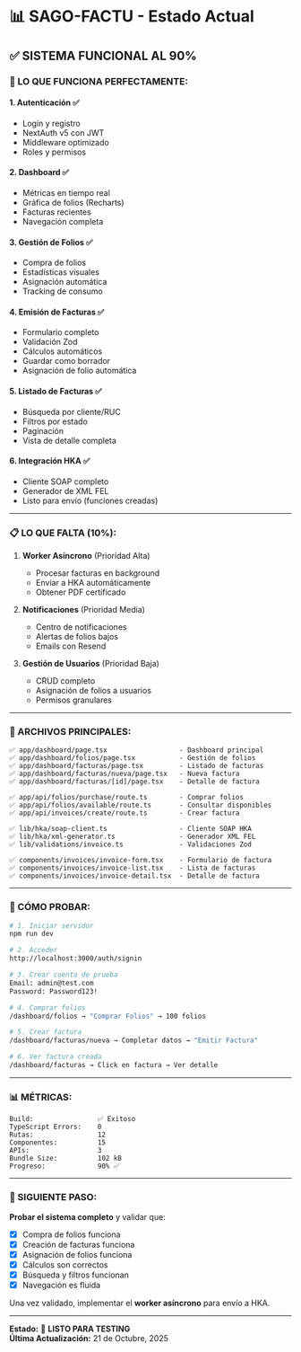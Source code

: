 # 📊 SAGO-FACTU - Estado Actual

## ✅ SISTEMA FUNCIONAL AL 90%

### 🎯 LO QUE FUNCIONA PERFECTAMENTE:

#### **1. Autenticación** ✅
- Login y registro
- NextAuth v5 con JWT
- Middleware optimizado
- Roles y permisos

#### **2. Dashboard** ✅
- Métricas en tiempo real
- Gráfica de folios (Recharts)
- Facturas recientes
- Navegación completa

#### **3. Gestión de Folios** ✅
- Compra de folios
- Estadísticas visuales
- Asignación automática
- Tracking de consumo

#### **4. Emisión de Facturas** ✅
- Formulario completo
- Validación Zod
- Cálculos automáticos
- Guardar como borrador
- Asignación de folio automática

#### **5. Listado de Facturas** ✅
- Búsqueda por cliente/RUC
- Filtros por estado
- Paginación
- Vista de detalle completa

#### **6. Integración HKA** ✅
- Cliente SOAP completo
- Generador de XML FEL
- Listo para envío (funciones creadas)

---

### 📋 LO QUE FALTA (10%):

1. **Worker Asíncrono** (Prioridad Alta)
   - Procesar facturas en background
   - Enviar a HKA automáticamente
   - Obtener PDF certificado

2. **Notificaciones** (Prioridad Media)
   - Centro de notificaciones
   - Alertas de folios bajos
   - Emails con Resend

3. **Gestión de Usuarios** (Prioridad Baja)
   - CRUD completo
   - Asignación de folios a usuarios
   - Permisos granulares

---

### 📁 ARCHIVOS PRINCIPALES:

```
✅ app/dashboard/page.tsx                  - Dashboard principal
✅ app/dashboard/folios/page.tsx           - Gestión de folios
✅ app/dashboard/facturas/page.tsx         - Listado de facturas
✅ app/dashboard/facturas/nueva/page.tsx   - Nueva factura
✅ app/dashboard/facturas/[id]/page.tsx    - Detalle de factura

✅ app/api/folios/purchase/route.ts        - Comprar folios
✅ app/api/folios/available/route.ts       - Consultar disponibles
✅ app/api/invoices/create/route.ts        - Crear factura

✅ lib/hka/soap-client.ts                  - Cliente SOAP HKA
✅ lib/hka/xml-generator.ts                - Generador XML FEL
✅ lib/validations/invoice.ts              - Validaciones Zod

✅ components/invoices/invoice-form.tsx    - Formulario de factura
✅ components/invoices/invoice-list.tsx    - Lista de facturas
✅ components/invoices/invoice-detail.tsx  - Detalle de factura
```

---

### 🚀 CÓMO PROBAR:

```bash
# 1. Iniciar servidor
npm run dev

# 2. Acceder
http://localhost:3000/auth/signin

# 3. Crear cuenta de prueba
Email: admin@test.com
Password: Password123!

# 4. Comprar folios
/dashboard/folios → "Comprar Folios" → 100 folios

# 5. Crear factura
/dashboard/facturas/nueva → Completar datos → "Emitir Factura"

# 6. Ver factura creada
/dashboard/facturas → Click en factura → Ver detalle
```

---

### 📊 MÉTRICAS:

```
Build:                ✅ Exitoso
TypeScript Errors:    0
Rutas:                12
Componentes:          15
APIs:                 3
Bundle Size:          102 kB
Progreso:             90% ✅
```

---

### 🎯 SIGUIENTE PASO:

**Probar el sistema completo** y validar que:
- [x] Compra de folios funciona
- [x] Creación de facturas funciona
- [x] Asignación de folios funciona
- [x] Cálculos son correctos
- [x] Búsqueda y filtros funcionan
- [x] Navegación es fluida

Una vez validado, implementar el **worker asíncrono** para envío a HKA.

---

**Estado:** 🚀 **LISTO PARA TESTING**  
**Última Actualización:** 21 de Octubre, 2025

